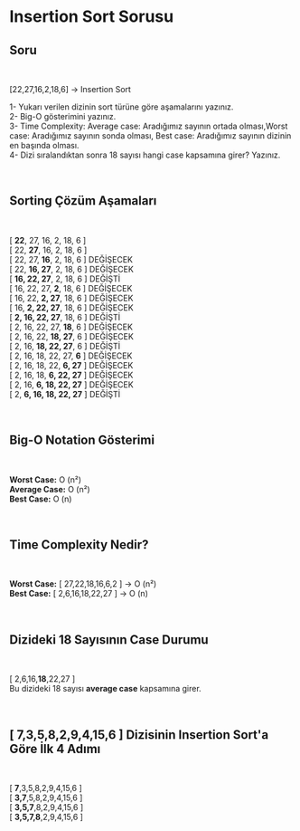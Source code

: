 <h1>Insertion Sort Sorusu</h1>
<h2>Soru</h2>
<br>
<p>[22,27,16,2,18,6] -> Insertion Sort

1- Yukarı verilen dizinin sort türüne göre aşamalarını yazınız.<br>
2- Big-O gösterimini yazınız.<br>
3- Time Complexity: Average case: Aradığımız sayının ortada olması,Worst case: Aradığımız sayının sonda olması, Best case: Aradığımız sayının dizinin en başında olması.<br>
4- Dizi sıralandıktan sonra 18 sayısı hangi case kapsamına girer? Yazınız.</p>
<br>
<h2>Sorting Çözüm Aşamaları</h2>
<br>
<p>[ <b>22</b>, 27, 16, 2, 18, 6 ]<br>
[ 22, <b>27</b>, 16, 2, 18, 6 ]<br>
[ 22, 27, <b>16</b>, 2, 18, 6 ] DEĞİŞECEK<br>
[ 22, <b>16, 27</b>, 2, 18, 6 ] DEĞİŞECEK<br>
[ <b>16, 22, 27</b>, 2, 18, 6 ] DEĞİŞTİ<br>
[ 16, 22, 27, <b>2</b>, 18, 6 ] DEĞİŞECEK<br>
[ 16, 22, <b>2, 27</b>, 18, 6 ] DEĞİŞECEK<br>
[ 16, <b>2, 22, 27</b>, 18, 6 ] DEĞİŞECEK<br>
[ <b>2, 16, 22, 27</b>, 18, 6 ] DEĞİŞTİ<br>
[ 2, 16, 22, 27, <b>18</b>, 6 ] DEĞİŞECEK<br>
[ 2, 16, 22, <b>18, 27</b>, 6 ] DEĞİŞECEK<br>
[ 2, 16, <b>18, 22, 27</b>, 6 ] DEĞİŞTİ<br>
[ 2, 16, 18, 22, 27, <b>6</b> ] DEĞİŞECEK<br>
[ 2, 16, 18, 22, <b>6, 27</b> ] DEĞİŞECEK<br>
[ 2, 16, 18, <b>6, 22, 27</b> ] DEĞİŞECEK<br>
[ 2, 16, <b>6, 18, 22, 27</b> ] DEĞİŞECEK<br>
[ 2, <b>6, 16, 18, 22, 27</b> ] DEĞİŞTİ<br>
</p>
<br>
<h2>Big-O Notation Gösterimi</h2>
<br>
<p><b>Worst Case:</b> O (n²)<br>
<b>Average Case:</b> O (n²)<br>
<b>Best Case:</b> O (n)<br>
</p>
<br>
<h2>Time Complexity Nedir?</h2>
<br>
<p><b>Worst Case:</b> [ 27,22,18,16,6,2 ] -> O (n²)<br>
<b>Best Case:</b> [ 2,6,16,18,22,27 ] -> O (n)<br>
</p>
<br>
<h2>Dizideki 18 Sayısının Case Durumu</h2>
<br>
<p>[ 2,6,16,<b>18</b>,22,27 ]<br>
Bu dizideki 18 sayısı <b>average case</b> kapsamına girer.<br>
</p>
<br>
<h2>[ 7,3,5,8,2,9,4,15,6 ] Dizisinin Insertion Sort'a Göre İlk 4 Adımı</h2>
<br>
<p>
[ <b>7</b>,3,5,8,2,9,4,15,6 ]<br>
[ <b>3,7</b>,5,8,2,9,4,15,6 ]<br>
[ <b>3,5,7</b>,8,2,9,4,15,6 ]<br>
[ <b>3,5,7,8</b>,2,9,4,15,6 ]<br>
</p>
<br>